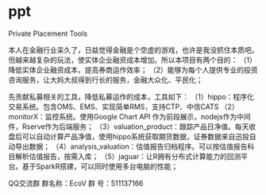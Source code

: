 # ppt
Private Placement Tools

本人在金融行业呆久了，日益觉得金融是个空虚的游戏，也许是我没抓住本质吧。
但越来越复杂的玩法，使实体企业融资成本增加。所以本项目有两个目的：
（1）降低实体企业融资成本，提高券商运作效率；
（2）能够为每个人提供专业的投资咨询服务，让大妈大叔得到行长的服务，金融大众化、平民化；

先贡献私募相关的工具，降低私募运作的成本，工具如下：
（1）hippo：程序化交易系统。包含OMS、EMS、实现简单RMS，支持CTP、中信CATS
（2）monitorX：监控系统。使用Google Chart API 作为前段展示，nodejs作为中间件，Rserve作为后端服务；
（3）valuation_product：跟踪产品日净值。每天收盘后可以自动计算产品净值，使用hippo系统获取期货数据，证券数据来自迅投自动导出数据；
（4）analysis_valuation：估值报告归档程序。可以按估值报告科目解析估值报告，按需入库；
（5）jaguar：让R拥有分布式计算能力的回测平台。基于SparkR搭建，可以同时使用多台电脑的性能；


QQ交流群
群名称：EcoV
群  号：511137166
